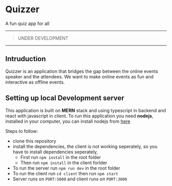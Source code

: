 # Quizzer
A fun quiz app for all

---
> UNDER DEVELOPMENT
---

## Intruduction 
Quizzer is an application that bridges the gap between the online events speaker and the attendees. We want to make online events as fun and interactive as offline events. 

## Setting up local Development server 
This application is built on **MERN** stack and using typescript in backend and react with javascript in client. 
To run this application you need **nodejs**, installed in your computer, you can install nodejs from [here](https://nodejs.org/en/)

Steps to follow:
- clone this repository
- install the dependencies, the client is not working seperately, so you have to install dependencies seperately, 
  - First run `npm install` in the root folder 
  - Then run `npm install` in the client forlder 
- To run the server run `npm run dev` in the root folder
- To run the client run `cd client` then run `npm start`
- Server runs on `PORT:5000` and client runs on `PORT:3000`
